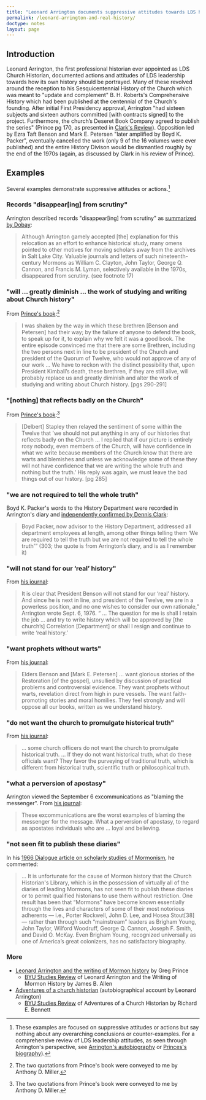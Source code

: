 ```yaml
---
title: "Leonard Arrington documents suppressive attitudes towards LDS history"
permalink: /leonard-arrington-and-real-history/
doctype: notes
layout: page
---
```


## Introduction

Leonard Arrington, the first professional historian ever appointed as LDS Church Historian, documented actions and attitudes of LDS leadership towards how its own history should be portrayed.  Many of these revolved around the reception to his Sesquicentennial History of the Church which was meant to "update and complement" B. H. Roberts's Comprehensive History which had been published at the centennial of the Church's founding.  After initial First Presidency approval, Arrington "had sixteen subjects and sixteen authors committed [with contracts signed] to the project. Furthermore, the church’s Deseret Book Company agreed to publish the series" (Prince pg 170, as presented in [Clark's Review](http://associationmormonletters.org/blog/reviews/older-reviews/prince-leonard-arrington-and-the-writing-of-mormon-history-reviewed-by-dennis-clark/)).  Opposition led by Ezra Taft Benson and Mark E. Petersen "later amplified by Boyd K. Packer", eventually cancelled the work (only 9 of the 16 volumes were ever published) and the entire History Divison would be dismantled roughly by the end of the 1970s (again, as discussed by Clark in his review of Prince).

## Examples

Several examples demonstrate suppressive attitudes or actions.[^comprehensive]

### Records "disappear[ing] from scrutiny"

Arrington described records "disappear[ing] from scrutiny" as [summarized by Dobay](https://www.dialoguejournal.com/wp-content/uploads/sbi/articles/Dialogue_V27N01_103.pdf):

> Although Arrington gamely accepted [the] explanation for this relocation as an effort to enhance historical study, many omens pointed to other motives for moving scholars away from the archives in Salt Lake City. Valuable journals and letters of such nineteenth-century Mormons as William C. Clayton, John Taylor, George Q. Cannon, and Francis M. Lyman, selectively available in the 1970s, disappeared from scrutiny. (see footnote 17)

### "will ... greatly diminish ... the work of studying and writing about Church history"

From [Prince's book](https://www.worldcat.org/title/leonard-arrington-and-the-writing-of-mormon-history/oclc/952109706):[^conveyedbymiller]

> I was shaken by the way in which these brethren [Benson and Petersen] had their way; by the failure of anyone to defend the book, to speak up for it, to explain why we felt it was a good book. The entire episode convinced me that there are some Brethren, including the two persons next in line to be president of the Church and president of the Quorum of Twelve, who would not approve of any of our work ... We have to reckon with the distinct possibility that, upon President Kimball’s death, these brethren, if they are still alive, will probably replace us and greatly diminish and alter the work of studying and writing about Church history. [pgs 290-291]

### "[nothing] that reflects badly on the Church"

From [Prince's book](https://www.worldcat.org/title/leonard-arrington-and-the-writing-of-mormon-history/oclc/952109706):[^conveyedbymiller]

> [Delbert] Stapley then relayed the sentiment of some within the Twelve that 'we should not put anything in any of our histories that reflects badly on the Church ... I replied that if our picture is entirely rosy nobody, even members of the Church, will have confidence in what we write because members of the Church know that there are warts and blemishes and unless we acknowledge some of these they will not have confidence that we are writing the whole truth and nothing but the truth.' His reply was again, we must leave the bad things out of our history. [pg 285]

### "we are not required to tell the whole truth"

Boyd K. Packer's words to the History Department were recorded in Arrington's diary and [independently confirmed by Dennis Clark](http://associationmormonletters.org/blog/reviews/older-reviews/prince-leonard-arrington-and-the-writing-of-mormon-history-reviewed-by-dennis-clark/):

> Boyd Packer, now advisor to the History Department, addressed all department employees at length, among other things telling them ‘We are required to tell the truth but we are not required to tell the whole truth'” (303; the quote is from Arrington’s diary, and is as I remember it)

### "will not stand for our ‘real’ history"

From [his journal](https://www.sltrib.com/religion/2018/05/09/new-collection-of-leonard-arringtons-vast-journals-shows-battles-the-mormon-historian-had-with-lds-leaders-over-telling-the-truth-about-the-churchs-past/): 

> It is clear that President Benson will not stand for our ‘real’ history. And since he is next in line, and president of the Twelve, we are in a powerless position, and no one wishes to consider our own rationale,” Arrington wrote Sept. 6, 1976. “ ... The question for me is shall I retain the job ... and try to write history which will be approved by [the church’s] Correlation [Department] or shall I resign and continue to write ‘real history.’

### "want prophets without warts"

From [his journal](https://www.sltrib.com/religion/2018/05/09/new-collection-of-leonard-arringtons-vast-journals-shows-battles-the-mormon-historian-had-with-lds-leaders-over-telling-the-truth-about-the-churchs-past/): 

> Elders Benson and [Mark E. Petersen] … want glorious stories of the Restoration [of the gospel], unsullied by discussion of practical problems and controversial evidence. They want prophets without warts, revelation direct from high in pure vessels. The want faith-promoting stories and moral homilies. They feel strongly and will oppose all our books, written as we understand history.

### "do not want the church to promulgate historical truth"

From [his journal](https://www.sltrib.com/religion/2018/05/09/new-collection-of-leonard-arringtons-vast-journals-shows-battles-the-mormon-historian-had-with-lds-leaders-over-telling-the-truth-about-the-churchs-past/): 

> ... some church officers do not want the church to promulgate historical truth. ... If they do not want historical truth, what do these officials want?  They favor the purveying of traditional truth, which is different from historical truth, scientific truth or philosophical truth.

### "what a perversion of apostasy"

Arrington viewed the September 6 excommunications as "blaming the messenger".  From [his journal](https://www.sltrib.com/religion/2018/05/09/new-collection-of-leonard-arringtons-vast-journals-shows-battles-the-mormon-historian-had-with-lds-leaders-over-telling-the-truth-about-the-churchs-past/): 

> These excommunications are the worst examples of blaming the messenger for the message.  What a perversion of apostasy, to regard as apostates individuals who are … loyal and believing.

### "not seen fit to publish these diaries"

In his [1966 Dialogue article on scholarly studies of Mormonism](https://www.jstor.org/stable/45223725), he commented:

> ... It is unfortunate for the cause of Mormon history that the Church Historian's Library, which is in the possession of virtually all of the diaries of leading Mormons, has not seen fit to publish these diaries or to permit qualified historians to use them without restriction.  One result has been that “Mormons” have become known essentially through the lives and characters of some of their most notorious adherents — i.e., Porter Rockwell, John D. Lee, and Hosea Stout[38] — rather than through such “mainstream” leaders as Brigham Young, John Taylor, Wilford Woodruff, George Q. Cannon, Joseph F. Smith, and David O. McKay. Even Brigham Young, recognized universally as one of America’s great colonizers, has no satisfactory biography.

### More

* [Leonard Arrington and the writing of Mormon history](https://www.worldcat.org/title/leonard-arrington-and-the-writing-of-mormon-history/oclc/952109706) by Greg Prince
    * [BYU Studies Review](https://byustudies.byu.edu/content/leonard-arrington-and-writing-mormon-history-0) of Leonard Arrington and the Writing of Mormon History by James B. Allen
* [Adventures of a church historian](https://www.worldcat.org/title/adventures-of-a-church-historian/oclc/37693931) (autobiographical account by Leonard Arrington)
    * [BYU Studies Review](https://byustudies.byu.edu/content/adventures-church-historian) of Adventures of a Church Historian by Richard E. Bennett


[^comprehensive]: These examples are focused on suppressive attitudes or actions but say nothing about any overarching conclusions or counter-examples.  For a comprehensive review of LDS leadership attitudes, as seen through Arrington's perspective, see [Arrington's autobiography](https://www.worldcat.org/title/adventures-of-a-church-historian/oclc/37693931) or [Princes's biography](https://www.worldcat.org/title/leonard-arrington-and-the-writing-of-mormon-history/oclc/952109706)).

[^conveyedbymiller]: The two quotations from Prince's book were conveyed to me by Anthony D. Miller.

